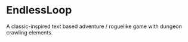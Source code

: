 # EndlessLoop
 A classic-inspired text based adventure / roguelike game with dungeon crawling elements.
